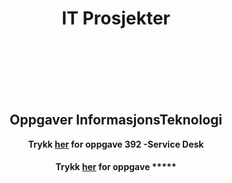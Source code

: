 <!DOCTYPE html>
<html lang="en">
<head>
    <meta charset="UTF-8">
    <meta name="viewport" content="width=device-width, initial-scale=1.0">
    <meta http-equiv="X-UA-Compatible" content="ie=edge">
<title>Document</title>

<h1><center>IT Prosjekter</center></h1>
</head>
<body>
    <br>
    <br>
    <br>
    <br>
    <br>
    <center><h2>Oppgaver InformasjonsTeknologi</h2>
    <strong>Trykk <a href="https://marcusrams.github.io/tollef-og-marcus/392/Github Tutorial.html">her</a> for oppgave 392 -Service Desk
    
    
    
    
<h4>    Trykk <a href="https://marcusrams.github.io/tollef-og-marcus/392/GithubTutorial.html">her</a> for oppgave *****

</body>
</html>
